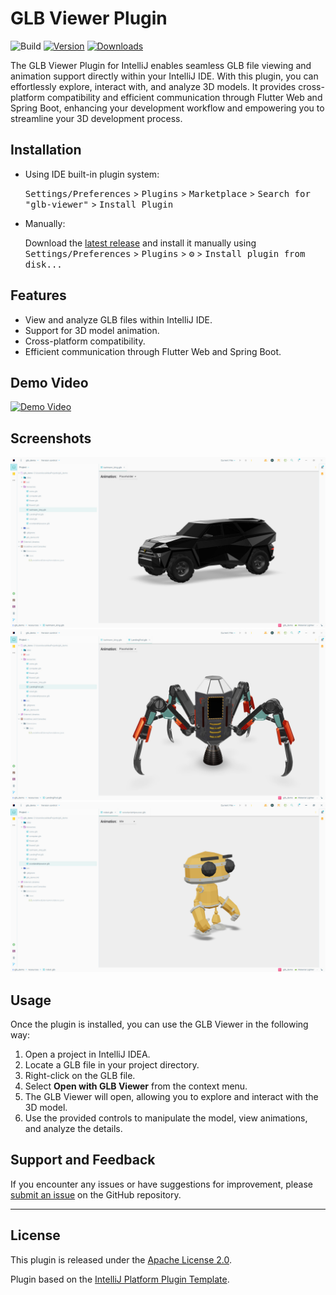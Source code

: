 # GLB Viewer Plugin

![Build](https://github.com/issaloubani/glb-viewer/workflows/Build/badge.svg)
[![Version](https://img.shields.io/jetbrains/plugin/v/PLUGIN_ID.svg)](https://plugins.jetbrains.com/plugin/22024-glb-viewer)
[![Downloads](https://img.shields.io/jetbrains/plugin/d/PLUGIN_ID.svg)](https://plugins.jetbrains.com/plugin/22024-glb-viewer)

The GLB Viewer Plugin for IntelliJ enables seamless GLB file viewing and animation support directly
within your IntelliJ IDE. With this plugin, you can effortlessly explore, interact with, and analyze 3D models.
It provides cross-platform compatibility and efficient communication through Flutter Web and Spring Boot,
enhancing your development workflow and empowering you to streamline your 3D development process.

## Installation

- Using IDE built-in plugin system:

  <kbd>Settings/Preferences</kbd> > <kbd>Plugins</kbd> > <kbd>Marketplace</kbd> > <kbd>Search for "glb-viewer"</kbd> >
  <kbd>Install Plugin</kbd>

- Manually:

  Download the [latest release](https://github.com/issaloubani/glb-viewer/releases/latest) and install it manually using
  <kbd>Settings/Preferences</kbd> > <kbd>Plugins</kbd> > <kbd>⚙️</kbd> > <kbd>Install plugin from disk...</kbd>

## Features

- View and analyze GLB files within IntelliJ IDE.
- Support for 3D model animation.
- Cross-platform compatibility.
- Efficient communication through Flutter Web and Spring Boot.

## Demo Video

[![Demo Video](images/robot.gif)](videos/plugin_demo.mp4)

## Screenshots
<div align="center">
<div class="slider">
  <img src="images/car.jpg" alt="Screenshot 1"/>
  <img src="images/drone.jpg" alt="Screenshot 2"/>
  <img src="images/robot.jpg" alt="Screenshot 3"/>
</div>
</div>

<script src="https://cdn.jsdelivr.net/npm/slick-carousel@1.8.1/slick.min.js"></script>
<script>
  document.addEventListener('DOMContentLoaded', function() {
    $('.slider').slick({
      infinite: true,
      slidesToShow: 1,
      slidesToScroll: 1,
      dots: true,
      autoplay: true,
      autoplaySpeed: 2000,
    });
  });
</script>

## Usage

Once the plugin is installed, you can use the GLB Viewer in the following way:

1. Open a project in IntelliJ IDEA.
2. Locate a GLB file in your project directory.
3. Right-click on the GLB file.
4. Select **Open with GLB Viewer** from the context menu.
5. The GLB Viewer will open, allowing you to explore and interact with the 3D model.
6. Use the provided controls to manipulate the model, view animations, and analyze the details.

## Support and Feedback

If you encounter any issues or have suggestions for improvement,
please [submit an issue](https://github.com/your-repo-url/issues) on the GitHub repository.

---

## License

This plugin is released under the [Apache License 2.0](https://www.apache.org/licenses/LICENSE-2.0).

Plugin based on the [IntelliJ Platform Plugin Template][template].

[template]: https://github.com/JetBrains/intellij-platform-plugin-template

[docs:plugin-description]: https://plugins.jetbrains.com/docs/intellij/plugin-user-experience.html#plugin-description-and-presentation